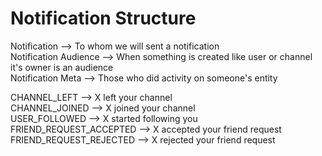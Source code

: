 # Notification Structure

Notification --> To whom we will sent a notification  
Notification Audience --> When something is created like user or channel it's owner is an audience  
Notification Meta --> Those who did activity on someone's entity

CHANNEL_LEFT --> X left your channel  
CHANNEL_JOINED --> X joined your channel  
USER_FOLLOWED --> X started following you  
FRIEND_REQUEST_ACCEPTED --> X accepted your friend request  
FRIEND_REQUEST_REJECTED --> X rejected your friend request

